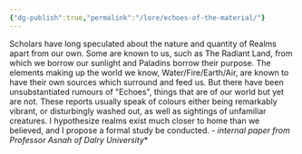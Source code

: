 ```yaml
---
{"dg-publish":true,"permalink":"/lore/echoes-of-the-material/"}
---
```


Scholars have long speculated about the nature and quantity of Realms apart from our own. Some are known to us, such as The Radiant Land, from which we borrow our sunlight and Paladins borrow their purpose. The elements making up the world we know, Water/Fire/Earth/Air, are known to have their own sources which surround and feed us. But there have been unsubstantiated rumours of "Echoes", things that are of our world but yet are not. These reports usually speak of colours either being remarkably vibrant, or disturbingly washed out, as well as sightings of unfamiliar creatures. I hypothesize realms exist much closer to home than we believed, and I propose a formal study be conducted. *- internal paper from Professor Asnah of Dalry University**